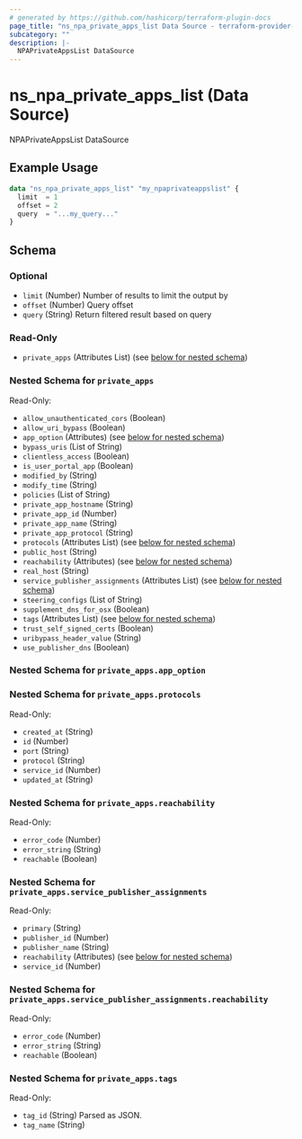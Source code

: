 ```yaml
---
# generated by https://github.com/hashicorp/terraform-plugin-docs
page_title: "ns_npa_private_apps_list Data Source - terraform-provider-ns"
subcategory: ""
description: |-
  NPAPrivateAppsList DataSource
---
```


# ns_npa_private_apps_list (Data Source)

NPAPrivateAppsList DataSource

## Example Usage

```terraform
data "ns_npa_private_apps_list" "my_npaprivateappslist" {
  limit  = 1
  offset = 2
  query  = "...my_query..."
}
```

<!-- schema generated by tfplugindocs -->
## Schema

### Optional

- `limit` (Number) Number of results to limit the output by
- `offset` (Number) Query offset
- `query` (String) Return filtered result based on query

### Read-Only

- `private_apps` (Attributes List) (see [below for nested schema](#nestedatt--private_apps))

<a id="nestedatt--private_apps"></a>
### Nested Schema for `private_apps`

Read-Only:

- `allow_unauthenticated_cors` (Boolean)
- `allow_uri_bypass` (Boolean)
- `app_option` (Attributes) (see [below for nested schema](#nestedatt--private_apps--app_option))
- `bypass_uris` (List of String)
- `clientless_access` (Boolean)
- `is_user_portal_app` (Boolean)
- `modified_by` (String)
- `modify_time` (String)
- `policies` (List of String)
- `private_app_hostname` (String)
- `private_app_id` (Number)
- `private_app_name` (String)
- `private_app_protocol` (String)
- `protocols` (Attributes List) (see [below for nested schema](#nestedatt--private_apps--protocols))
- `public_host` (String)
- `reachability` (Attributes) (see [below for nested schema](#nestedatt--private_apps--reachability))
- `real_host` (String)
- `service_publisher_assignments` (Attributes List) (see [below for nested schema](#nestedatt--private_apps--service_publisher_assignments))
- `steering_configs` (List of String)
- `supplement_dns_for_osx` (Boolean)
- `tags` (Attributes List) (see [below for nested schema](#nestedatt--private_apps--tags))
- `trust_self_signed_certs` (Boolean)
- `uribypass_header_value` (String)
- `use_publisher_dns` (Boolean)

<a id="nestedatt--private_apps--app_option"></a>
### Nested Schema for `private_apps.app_option`


<a id="nestedatt--private_apps--protocols"></a>
### Nested Schema for `private_apps.protocols`

Read-Only:

- `created_at` (String)
- `id` (Number)
- `port` (String)
- `protocol` (String)
- `service_id` (Number)
- `updated_at` (String)


<a id="nestedatt--private_apps--reachability"></a>
### Nested Schema for `private_apps.reachability`

Read-Only:

- `error_code` (Number)
- `error_string` (String)
- `reachable` (Boolean)


<a id="nestedatt--private_apps--service_publisher_assignments"></a>
### Nested Schema for `private_apps.service_publisher_assignments`

Read-Only:

- `primary` (String)
- `publisher_id` (Number)
- `publisher_name` (String)
- `reachability` (Attributes) (see [below for nested schema](#nestedatt--private_apps--service_publisher_assignments--reachability))
- `service_id` (Number)

<a id="nestedatt--private_apps--service_publisher_assignments--reachability"></a>
### Nested Schema for `private_apps.service_publisher_assignments.reachability`

Read-Only:

- `error_code` (Number)
- `error_string` (String)
- `reachable` (Boolean)



<a id="nestedatt--private_apps--tags"></a>
### Nested Schema for `private_apps.tags`

Read-Only:

- `tag_id` (String) Parsed as JSON.
- `tag_name` (String)
